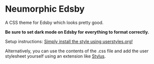 # Neumorphic Edsby

A CSS theme for Edsby which looks pretty good.

**Be sure to set dark mode on Edsby for everything to format correctly.**

Setup instructions:
[Simply install the style using userstyles.org!](https://userstyles.org/styles/263131/neumorphic-edsby)

Alternatively, you can use the contents of the .css file and add the user stylesheet yourself using an extension like [Stylus](https://chromewebstore.google.com/detail/stylus/clngdbkpkpeebahjckkjfobafhncgmne).
